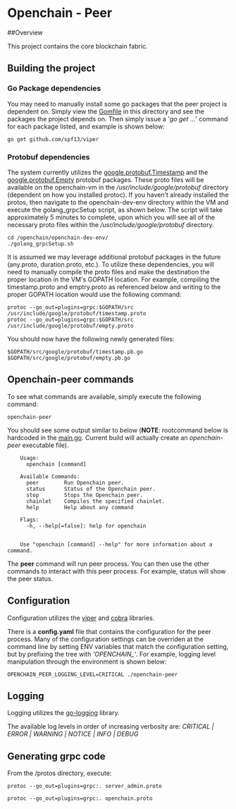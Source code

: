 # Openchain - Peer

##Overview

This project contains the core blockchain fabric.  

## Building the project

### Go Package dependencies
You may need to manually install some go packages that the peer project is dependent on.  Simply view the [Gomfile](./Gomfile) in this directory and see the packages the project depends on.  Then simply issue a '*go get ...*' command for each package listed, and example is shown below:

    go get github.com/spf13/viper

### Protobuf dependencies
The system currently utilizes the [google.protobuf.Timestamp](https://github.com/google/protobuf/blob/master/src/google/protobuf/timestamp.proto) and the [google.protobuf.Empty](https://github.com/google/protobuf/blob/master/src/google/protobuf/empty.proto) protobuf packages. These proto files will be available on the openchain-vm in the */usr/include/google/protobuf* directory (dependent on how you installed protoc). If you haven't already installed the protos, then navigate to the openchain-dev-env directory within the VM and execute the golang_grpcSetup script, as shown below. The script will take approximately 5 minutes to complete, upon which you will see all of the necessary proto files within the */usr/include/google/protobuf* directory.

    cd /openchain/openchain-dev-env/
    ./golang_grpcSetup.sh

It is assumed we may leverage additional protobuf packages in the future (any.proto, duration.proto, etc.). To utilize these dependencies, you will need to manually compile the proto files and make the destination the proper location in the VM's GOPATH location. For example, compiling the timestamp.proto and emptry.proto as referenced below and writing to the proper GOPATH location would use the following command:

    protoc --go_out=plugins=grpc:$GOPATH/src /usr/include/google/protobuf/timestamp.proto
    protoc --go_out=plugins=grpc:$GOPATH/src /usr/include/google/protobuf/empty.proto

You should now have the following newly generated files:

    $GOPATH/src/google/protobuf/timestamp.pb.go
    $GOPATH/src/google/protobuf/empty.pb.go

## Openchain-peer commands

To see what commands are available, simply execute the following command:

    openchain-peer

You should see some output similar to below (**NOTE**: rootcommand below is hardcoded in the [main.go](./main.go).  Current build will actually create an *openchain-peer* executable file).

```
    Usage:
      openchain [command]

    Available Commands:
      peer        Run Openchain peer.
      status      Status of the Openchain peer.
      stop        Stops the Openchain peer.
      chainlet    Compiles the specified chainlet.
      help        Help about any command

    Flags:
      -h, --help[=false]: help for openchain


    Use "openchain [command] --help" for more information about a command.
```

The **peer** command will run peer process.  You can then use the other commands to interact with this peer process.  For example, status will show the peer status.


## Configuration

Configuration utilizes the [viper](https://github.com/spf13/viper) and [cobra](https://github.com/spf13/cobra) libraries.

There is a **config.yaml** file that contains the configuration for the peer process.  Many of the configuration settings can be overriden at the command line by setting ENV variables that match the configuration setting, but by prefixing the tree with *'OPENCHAIN_'*.  For example, logging level manipulation through the environment is shown below:

    OPENCHAIN_PEER_LOGGING_LEVEL=CRITICAL ./openchain-peer

## Logging
Logging utilizes the [go-logging](https://github.com/op/go-logging) library.  

The available log levels in order of increasing verbosity are: *CRITICAL | ERROR | WARNING | NOTICE | INFO | DEBUG*

## Generating grpc code

From the <WORKSPACE>/protos directory, execute:

    protoc --go_out=plugins=grpc:. server_admin.proto

    protoc --go_out=plugins=grpc:. openchain.proto
